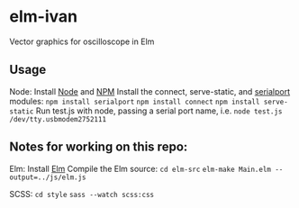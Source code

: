# elm-ivan
Vector graphics for oscilloscope in Elm

## Usage
Node:
Install [Node](https://nodejs.org/en/) and [NPM](https://www.npmjs.com/)
Install the connect, serve-static, and [serialport](https://github.com/EmergingTechnologyAdvisors/node-serialport/) modules:
`npm install serialport`
`npm install connect`
`npm install serve-static`
Run test.js with node, passing a serial port name, i.e.
`node test.js /dev/tty.usbmodem2752111`

## Notes for working on this repo:
Elm:
Install [Elm](http://elm-lang.org/)
Compile the Elm source:
`cd elm-src`
`elm-make Main.elm --output=../js/elm.js`

SCSS:
`cd style`
`sass --watch scss:css`
